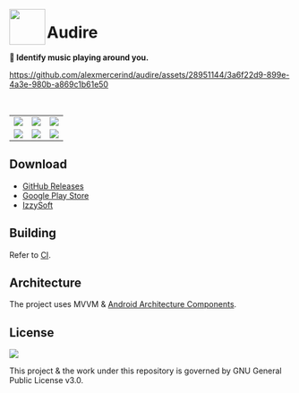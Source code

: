 <img align="left" src="https://github.com/alexmercerind/audire/assets/28951144/d78cf14e-c6cc-411c-9c80-0294c6abc83a" width="64" height="64"></img>

<h1 align="left">Audire</h1>

**🎵 Identify music playing around you.**

https://github.com/alexmercerind/audire/assets/28951144/3a6f22d9-899e-4a3e-980b-a869c1b61e50

<br>

<table>
  <tr>
    <td><img src="https://github.com/alexmercerind/audire/assets/28951144/dacfa41a-646c-412e-8334-57969b1f15ec"></td>
    <td><img src="https://github.com/alexmercerind/audire/assets/28951144/050994eb-11d3-4e1d-bb4b-53eea33855e9"></td>
    <td><img src="https://github.com/alexmercerind/audire/assets/28951144/a4d0f8a0-2b99-4649-a97f-de2dd2e7de62"></td>
  </tr>
  <tr>
    <td><img src="https://github.com/alexmercerind/audire/assets/28951144/0a492aef-c532-497e-baa8-14528f219cc0"></td>
    <td><img src="https://github.com/alexmercerind/audire/assets/28951144/e241a9db-ae5a-4f1e-be1d-c3cf9640c57e"></td>
    <td><img src="https://github.com/alexmercerind/audire/assets/28951144/8e8907fa-c617-4421-872e-33cd9bafa5e0"></td>
  </tr>
</table>

## Download

- [GitHub Releases](https://github.com/alexmercerind/audire/releases/latest)
- [Google Play Store](https://play.google.com/store/apps/details?id=com.alexmercerind.audire)
- [IzzySoft](https://apt.izzysoft.de/fdroid/index/apk/com.alexmercerind.audire)

## Building

Refer to [CI](https://github.com/alexmercerind/audire/blob/main/.github/workflows/android.yml).

## Architecture

The project uses MVVM & [Android Architecture Components](https://developer.android.com/topic/architecture).

## License

![](https://github.com/alexmercerind/audire/assets/28951144/5546336a-fec9-431e-92af-a4619863d818)

This project & the work under this repository is governed by GNU General Public License v3.0.
